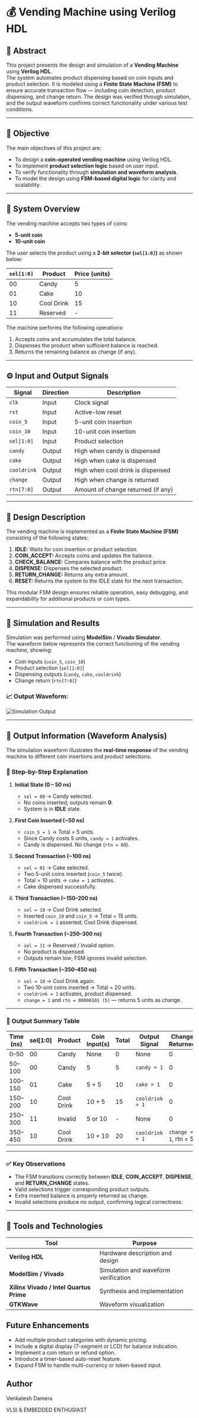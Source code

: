 # 💰 Vending Machine using Verilog HDL

## 🧾 Abstract
This project presents the design and simulation of a **Vending Machine** using **Verilog HDL**.  
The system automates product dispensing based on coin inputs and product selection. It is modeled using a **Finite State Machine (FSM)** to ensure accurate transaction flow — including coin detection, product dispensing, and change return. The design was verified through simulation, and the output waveform confirms correct functionality under various test conditions.

---

## 🎯 Objective
The main objectives of this project are:
- To design a **coin-operated vending machine** using Verilog HDL.
- To implement **product selection logic** based on user input.
- To verify functionality through **simulation and waveform analysis**.
- To model the design using **FSM-based digital logic** for clarity and scalability.

---

## 🧠 System Overview

The vending machine accepts two types of coins:
- **5-unit coin**
- **10-unit coin**

The user selects the product using a **2-bit selector (`sel[1:0]`)** as shown below:

| `sel[1:0]` | Product     | Price (units) |
|-------------|--------------|----------------|
| 00          | Candy        | 5              |
| 01          | Cake         | 10             |
| 10          | Cool Drink   | 15             |
| 11          | Reserved     | -              |

The machine performs the following operations:
1. Accepts coins and accumulates the total balance.
2. Dispenses the product when sufficient balance is reached.
3. Returns the remaining balance as change (if any).

---

## ⚙️ Input and Output Signals

| Signal | Direction | Description |
|---------|------------|-------------|
| `clk` | Input | Clock signal |
| `rst` | Input | Active-low reset |
| `coin_5` | Input | 5-unit coin insertion |
| `coin_10` | Input | 10-unit coin insertion |
| `sel[1:0]` | Input | Product selection |
| `candy` | Output | High when candy is dispensed |
| `cake` | Output | High when cake is dispensed |
| `cooldrink` | Output | High when cool drink is dispensed |
| `change` | Output | High when change is returned |
| `rtn[7:0]` | Output | Amount of change returned (if any) |

---

## 🧩 Design Description

The vending machine is implemented as a **Finite State Machine (FSM)** consisting of the following states:

1. **IDLE:** Waits for coin insertion or product selection.  
2. **COIN_ACCEPT:** Accepts coins and updates the balance.  
3. **CHECK_BALANCE:** Compares balance with the product price.  
4. **DISPENSE:** Dispenses the selected product.  
5. **RETURN_CHANGE:** Returns any extra amount.  
6. **RESET:** Returns the system to the IDLE state for the next transaction.

This modular FSM design ensures reliable operation, easy debugging, and expandability for additional products or coin types.

---

## 🧪 Simulation and Results

Simulation was performed using **ModelSim** / **Vivado Simulator**.  
The waveform below represents the correct functioning of the vending machine, showing:
- Coin inputs (`coin_5`, `coin_10`)
- Product selection (`sel[1:0]`)
- Dispensing outputs (`candy`, `cake`, `cooldrink`)
- Change return (`rtn[7:0]`)

### 📈 Output Waveform:
![Simulation Output](VENDING%20MACHINE%20OUTPUT%20WAVEFORM.png)

---

## 🧾 Output Information (Waveform Analysis)

The simulation waveform illustrates the **real-time response** of the vending machine to different coin insertions and product selections.

### 🧠 Step-by-Step Explanation

1. **Initial State (0 – 50 ns)**  
   - `sel = 00` → Candy selected.  
   - No coins inserted; outputs remain **0**.  
   - System is in **IDLE** state.

2. **First Coin Inserted (~50 ns)**  
   - `coin_5 = 1` → Total = 5 units.  
   - Since Candy costs 5 units, `candy = 1` activates.  
   - Candy is dispensed. No change (`rtn = 00`).

3. **Second Transaction (~100 ns)**  
   - `sel = 01` → Cake selected.  
   - Two 5-unit coins inserted (`coin_5` twice).  
   - Total = 10 units → `cake = 1` activates.  
   - Cake dispensed successfully.

4. **Third Transaction (~150–200 ns)**  
   - `sel = 10` → Cool Drink selected.  
   - Inserted `coin_10` and `coin_5` → Total = 15 units.  
   - `cooldrink = 1` asserted; Cool Drink dispensed.

5. **Fourth Transaction (~250–300 ns)**  
   - `sel = 11` → Reserved / Invalid option.  
   - No product is dispensed.  
   - Outputs remain low; FSM ignores invalid selection.

6. **Fifth Transaction (~350–450 ns)**  
   - `sel = 10` → Cool Drink again.  
   - Two 10-unit coins inserted → Total = 20 units.  
   - `cooldrink = 1` activates, product dispensed.  
   - `change = 1` and `rtn = 00000101 (5)` — returns 5 units as change.

---

### 🧾 Output Summary Table

| Time (ns) | sel[1:0] | Product     | Coin Input(s) | Total | Output Signal | Change Returned |
|------------|-----------|--------------|----------------|--------|----------------|------------------|
| 0–50       | 00        | Candy        | None           | 0      | None           | 0 |
| 50–100     | 00        | Candy        | 5              | 5      | `candy = 1`    | 0 |
| 100–150    | 01        | Cake         | 5 + 5          | 10     | `cake = 1`     | 0 |
| 150–200    | 10        | Cool Drink   | 10 + 5         | 15     | `cooldrink = 1`| 0 |
| 250–300    | 11        | Invalid      | 5 or 10        | -      | None           | 0 |
| 350–450    | 10        | Cool Drink   | 10 + 10        | 20     | `cooldrink = 1`| `change = 1`, rtn = 5 |

---

### ✅ Key Observations
- The FSM transitions correctly between **IDLE**, **COIN_ACCEPT**, **DISPENSE**, and **RETURN_CHANGE** states.  
- Valid selections trigger corresponding product outputs.  
- Extra inserted balance is properly returned as change.  
- Invalid selections produce no output, confirming logical correctness.

---

## 🧱 Tools and Technologies

| Tool | Purpose |
|------|----------|
| **Verilog HDL** | Hardware description and design |
| **ModelSim / Vivado** | Simulation and waveform verification |
| **Xilinx Vivado / Intel Quartus Prime** | Synthesis and implementation |
| **GTKWave** | Waveform visualization |


## Future Enhancements

- Add multiple product categories with dynamic pricing.
- Include a digital display (7-segment or LCD) for balance indication.
- Implement a coin return or refund option.
- Introduce a timer-based auto-reset feature.
- Expand FSM to handle multi-currency or token-based input.


##  Author

Venkatesh Damera


VLSI & EMBEDDED ENTHUSIAST
